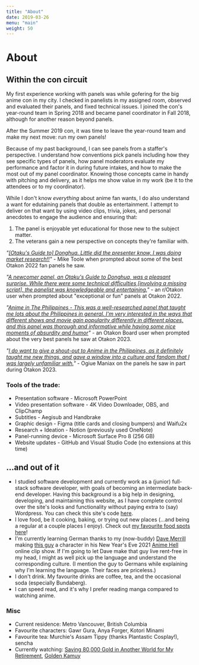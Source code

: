 ```yaml
---
title: "About"
date: 2019-03-26
menu: "main"
weight: 50
---
```

# About

## Within the con circuit

My first experience working with panels was while gofering for the big anime con in my city. I checked in panelists in my assigned room, observed and evaluated their panels, and fixed technical issues. I joined the con's year-round team in Spring 2018 and became panel coordinator in Fall 2018, although for another reason beyond panels.

After the Summer 2019 con, it was time to leave the year-round team and make my next move: run my own panels!

Because of my past background, I can see panels from a staffer's perspective. I understand how conventions pick panels including how they see specific types of panels, how panel moderators evaluate my performance and factor it in during future intakes, and how to make the most out of my panel coordinator. Knowing those concepts came in handy with pitching and delivery, as it helps me show value in my work (be it to the attendees or to my coordinator).

While I don't know _everything_ about anime fan wants, I do also understand a want for edutaining panels that double as entertainment. I attempt to deliver on that want by using video clips, trivia, jokes, and personal anecdotes to engage the audience and ensuring that:
1. The panel is enjoyable yet educational for those new to the subject matter.
2. The veterans gain a new perspective on concepts they're familiar with.

*"[[Otaku's Guide to] Donghua. Little did the presenter know, I was doing market research!!](https://twitter.com/MichaelToole/status/1554256205903790080)"* - Mike Toole when prompted about some of the best Otakon 2022 fan panels he saw.

*"[A newcomer panel, an Otaku's Guide to Donghua, was a pleasant surprise. While there were some technical difficulties [involving a missing script], the panelist was knowledgeable and entertaining.](https://old.reddit.com/r/Otakon/comments/wdp3vc/panel_feedback/iik5awf/)"* - an r/Otakon user when prompted about "exceptional or fun" panels at Otakon 2022.

*"[Anime in The Philippines - This was a well-researched panel that taught me lots about the Philippines in general. I'm very interested in the ways that different shows and movie gain popularity differently in different places, and this panel was thorough and informative while having some nice moments of absurdity and humor](https://board.otakon.com/index.php?/topic/30272-panel-feedback-2023/&tab=comments#comment-321085)"* - an Otakon Board user when prompted about the very best panels he saw at Otakon 2023.

*"[I do want to give a shout-out to Anime in the Philippines, as it definitely taught me new things, and gave a window into a culture and fandom that I was largely unfamiliar with.](https://ogiuemaniax.com/2023/08/27/tomoyo-the-time-has-come-to-demonstrate-our-power-otakon-2023/)"* - Ogiue Maniax on the panels he saw in part during Otakon 2023.

### Tools of the trade:

* Presentation software - Microsoft PowerPoint
* Video presentation software - 4K Video Downloader, OBS, and ClipChamp
* Subtitles - Aegisub and Handbrake
* Graphic design - Figma (title cards and closing bumpers) and Waifu2x
* Research + Ideation - Notion (previously used OneNote)
* Panel-running device - Microsoft Surface Pro 8 (256 GB)
* Website updates - GitHub and Visual Studio Code (no extensions at this time)

## ...and out of it

* I studied software development and currently work as a (junior) full-stack software developer, with goals of becoming an intermediate back-end developer. Having this background is a big help in designing, developing, and maintaining this website, as I have complete control over the site's looks and functionality without paying extra to (say) Wordpress. You can check this site's code [here](https://github.com/togarashimayo/togarashimayo.github.io). 
* I love food, be it cooking, baking, or trying out new places (...and being a regular at a couple places I enjoy). Check out [my favourite food spots here](/more/food-suggestions)!
* I'm currently learning German thanks to my (now-buddy) [Dave Merrill](https://bsky.app/profile/terebifunhouse.bsky.social) making [this guy](https://www.youtube.com/watch?v=YKSaAeyWCeM) a character in his New Year's Eve 2021 [Anime Hell](https://www.facebook.com/animehelltheevent) online clip show. If I'm going to let Dave make that guy live rent-free in my head, I might as well pick up the language and understand the corresponding culture. (I mention the guy to Germans while explaining why I'm learning the language. Their faces are priceless.)
* I don't drink. My favourite drinks are coffee, tea, and the occasional soda (especially Bundaberg).
* I can speed read, and it's why I prefer reading manga compared to watching anime.

### Misc
* Current residence: Metro Vancouver, British Columbia
* Favourite characters: Gawr Gura, Anya Forger, Kotori Minami
* Favourite tea: Murchie's Assam Tippy (thanks Plantastic Cosplay!), sencha
* Currently watching: [Saving 80,000 Gold in Another World for My Retirement](https://myanimelist.net/anime/52461/Rougo_ni_Sonaete_Isekai_de_8-manmai_no_Kinka_wo_Tamemasu), [Golden Kamuy](https://myanimelist.net/anime/36028/Golden_Kamuy)